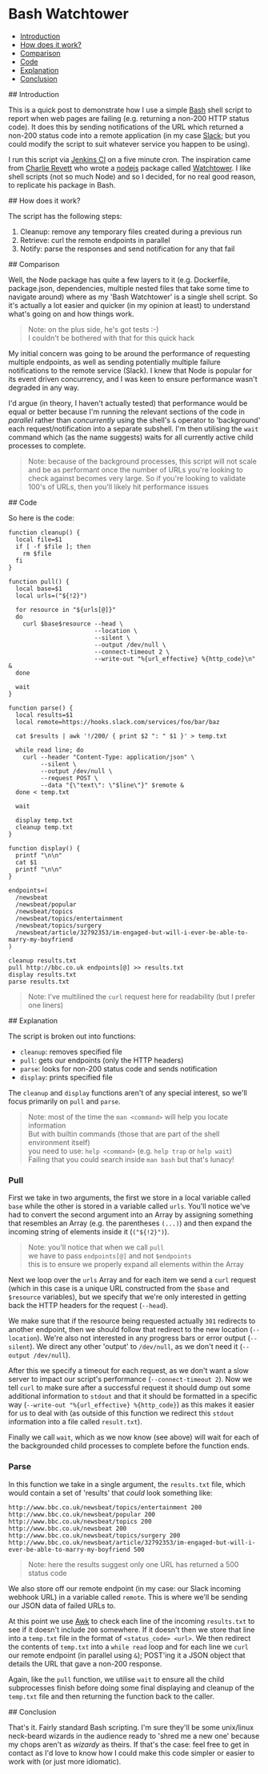 # Bash Watchtower

- [Introduction](#1)
- [How does it work?](#2)
- [Comparison](#3)
- [Code](#4)
- [Explanation](#5)
- [Conclusion](#6)

<div id="1"></div>
## Introduction

This is a quick post to demonstrate how I use a simple [Bash](https://www.gnu.org/software/bash/) shell script to report when web pages are failing (e.g. returning a non-200 HTTP status code). It does this by sending notifications of the URL which returned a non-200 status code into a remote application (in my case [Slack](https://slack.com/); but you could modify the script to suit whatever service you happen to be using).

I run this script via [Jenkins CI](https://jenkins-ci.org/) on a five minute cron. The inspiration came from [Charlie Revett](https://twitter.com/charlierevett) who wrote a [nodejs](https://nodejs.org/) package called [Watchtower](http://github.com/revett/watchtower/). I like shell scripts (not so much Node) and so I decided, for no real good reason, to replicate his package in Bash.

<div id="2"></div>
## How does it work?

The script has the following steps:

1. Cleanup: remove any temporary files created during a previous run
2. Retrieve: curl the remote endpoints in parallel
3. Notify: parse the responses and send notification for any that fail

<div id="3"></div>
## Comparison

Well, the Node package has quite a few layers to it (e.g. Dockerfile, package.json, dependencies, multiple nested files that take some time to navigate around) where as my 'Bash Watchtower' is a single shell script. So it's actually a lot easier and quicker (in my opinion at least) to understand what's going on and how things work.

> Note: on the plus side, he's got tests :-)  
> I couldn't be bothered with that for this quick hack

My initial concern was going to be around the performance of requesting multiple endpoints, as well as sending potentially multiple failure notifications to the remote service (Slack). I knew that Node is popular for its event driven concurrency, and I was keen to ensure performance wasn't degraded in any way. 

I'd argue (in theory, I haven't actually tested) that performance would be equal or better because I'm running the relevant sections of the code in *parallel* rather than *concurrently* using the shell's `&` operator to 'background' each request/notification into a separate subshell. I'm then utilising the `wait` command which (as the name suggests) waits for all currently active child processes to complete.

> Note: because of the background processes, this script will not scale and be as performant once the number of URLs you're looking to check against becomes very large. So if you're looking to validate 100's of URLs, then you'll likely hit performance issues

<div id="4"></div>
## Code

So here is the code:

<!--language-bash-->

    function cleanup() {
      local file=$1
      if [ -f $file ]; then
        rm $file
      fi
    }

    function pull() {
      local base=$1
      local urls=("${!2}")

      for resource in "${urls[@]}"
      do
        curl $base$resource --head \
                            --location \
                            --silent \
                            --output /dev/null \
                            --connect-timeout 2 \
                            --write-out "%{url_effective} %{http_code}\n" &
      done

      wait
    }

    function parse() {
      local results=$1
      local remote=https://hooks.slack.com/services/foo/bar/baz

      cat $results | awk '!/200/ { print $2 ": " $1 }' > temp.txt

      while read line; do
        curl --header "Content-Type: application/json" \
             --silent \
             --output /dev/null \
             --request POST \
             --data "{\"text\": \"$line\"}" $remote &
      done < temp.txt

      wait

      display temp.txt
      cleanup temp.txt
    }

    function display() {
      printf "\n\n"
      cat $1
      printf "\n\n"
    }

    endpoints=(
      /newsbeat
      /newsbeat/popular
      /newsbeat/topics
      /newsbeat/topics/entertainment
      /newsbeat/topics/surgery
      /newsbeat/article/32792353/im-engaged-but-will-i-ever-be-able-to-marry-my-boyfriend
    )

    cleanup results.txt
    pull http://bbc.co.uk endpoints[@] >> results.txt
    display results.txt
    parse results.txt

> Note: I've multilined the `curl` request here for readability (but I prefer one liners)

<div id="5"></div>
## Explanation

The script is broken out into functions:

- `cleanup`: removes specified file
- `pull`: gets our endpoints (only the HTTP headers)
- `parse`: looks for non-200 status code and sends notification
- `display`: prints specified file

The `cleanup` and `display` functions aren't of any special interest, so we'll focus primarily on `pull` and `parse`.

> Note: most of the time the `man <command>` will help you locate information  
> But with builtin commands (those that are part of the shell environment itself)  
> you need to use: `help <command>` (e.g. `help trap` or `help wait`)  
> Failing that you could search inside `man bash` but that's lunacy! 

### Pull

First we take in two arguments, the first we store in a local variable called `base` while the other is stored in a variable called `urls`. You'll notice we've had to convert the second argument into an Array by assigning something that resembles an Array (e.g. the parentheses `(...)`) and then expand the incoming string of elements inside it (`("${!2}")`).

> Note: you'll notice that when we call `pull`  
> we have to pass `endpoints[@]` and not `$endpoints`  
> this is to ensure we properly expand all elements within the Array

Next we loop over the `urls` Array and for each item we send a `curl` request (which in this case is a unique URL constructed from the `$base` and `$resource` variables), but we specify that we're only interested in getting back the HTTP headers for the request (`--head`).

We make sure that if the resource being requested actually `301` redirects to another endpoint, then we should follow that redirect to the new location (`--location`). We're also not interested in any progress bars or error output (`--silent`). We direct any other 'output' to `/dev/null`, as we don't need it (`--output /dev/null`).

After this we specify a timeout for each request, as we don't want a slow server to impact our script's performance (`--connect-timeout 2`). Now we tell `curl` to make sure after a successful request it should dump out some additional information to `stdout` and that it should be formatted in a specific way (`--write-out "%{url_effective} %{http_code}`) as this makes it easier for us to deal with (as outside of this function we redirect this `stdout` information into a file called `result.txt`).

Finally we call `wait`, which as we now know (see above) will wait for each of the backgrounded child processes to complete before the function ends.

### Parse

In this function we take in a single argument, the `results.txt` file, which would contain a set of 'results' that *could* look something like:

<!--language-bash-->

    http://www.bbc.co.uk/newsbeat/topics/entertainment 200
    http://www.bbc.co.uk/newsbeat/popular 200
    http://www.bbc.co.uk/newsbeat/topics 200
    http://www.bbc.co.uk/newsbeat 200
    http://www.bbc.co.uk/newsbeat/topics/surgery 200
    http://www.bbc.co.uk/newsbeat/article/32792353/im-engaged-but-will-i-ever-be-able-to-marry-my-boyfriend 500

> Note: here the results suggest only one URL has returned a 500 status code

We also store off our remote endpoint (in my case: our Slack incoming webhook URL) in a variable called `remote`. This is where we'll be sending our JSON data of failed URLs to.

At this point we use [Awk](https://en.wikipedia.org/wiki/AWK) to check each line of the incoming `results.txt` to see if it doesn't include `200` somewhere. If it doesn't then we store that line into a `temp.txt` file in the format of `<status_code> <url>`. We then redirect the contents of `temp.txt` into a `while read` loop and for each line we `curl` our remote endpoint (in parallel using `&`); POST'ing it a JSON object that details the URL that gave a non-200 response.

Again, like the `pull` function, we utilise `wait` to ensure all the child subprocesses finish before doing some final displaying and cleanup of the `temp.txt` file and then returning the function back to the caller.

<div id="6"></div>
## Conclusion

That's it. Fairly standard Bash scripting. I'm sure they'll be some unix/linux neck-beard wizards in the audience ready to 'shred me a new one' because my chops aren't as *wizardy* as theirs. If that's the case: feel free to get in contact as I'd love to know how I could make this code simpler or easier to work with (or just more idiomatic).
